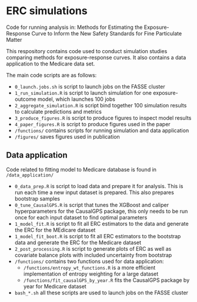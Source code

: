 # ERC simulations
Code for running analysis in: Methods for Estimating the Exposure-Response Curve to Inform the New Safety Standards for Fine Particulate Matter

This respository contains code used to conduct simulation studies comparing methods for exposure-response curves. It also contains a data application to the Medicare data set. 

The main code scripts are as follows:
* `0_launch.jobs.sh` is script to launch jobs on the FASSE cluster
* `1_run_simulation.R` is script to launch simulation for one exposure-outcome model, which launches 100 jobs
* `2_aggregate_simulation.R` is script bind together 100 simulation results to calculate predictions and metrics
* `3_produce_figures.R` is script to produce figures to inspect model results
* `4_paper_figures.R` is script to produce figures used in the paper
* `/functions/` contains scripts for running simulation and data application
* `/figures/` saves figures used in publication

## Data application
Code related to fitting model to Medicare database is found in `/data_application/`

* `0_data_prep.R` is script to load data and prepare it for analysis. This is run each time a new input dataset is prepared. This also prepares bootstrap samples
* `0_tune_CausalGPS.R` is script that tunes the XGBoost and caliper hyperparameters for the CausalGPS package, this only needs to be run once for each input dataset to find optimal parameters
* `1_model_fit.R` is script to fit all ERC estimators to the data and generate the ERC for the MEdicare dataset
* `1_model_fit_boot.R` is script to fit all ERC estimators to the bootstrap data and generate the ERC for the Medicare dataset
* `2_post_processing.R` is script to generate plots of ERC as well as covariate balance plots with included uncertainty from bootstrap
* `/functions/` contains two functions used for data application:
  * `/functions/entropy_wt_functions.R` is a more efficient implementation of entropy weighting for a large dataset
  * `/functions/fit_causalGPS_by_year.R` fits the CausalGPS package by year for Medicare dataset
* `bash_*.sh` all these scripts are used to launch jobs on the FASSE cluster 
